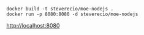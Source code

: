 ```
docker build -t steverecio/moe-nodejs .
docker run -p 8080:8080 -d steverecio/moe-nodejs
```

[http://localhost:8080](http://localhost:8080)
